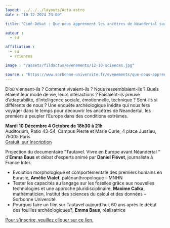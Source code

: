 ```yaml
---
layout: ../../../layouts/Actu.astro
date : "10-12-2024 23:00"

title: "Ciné-Débat : Que nous apprennent les ancêtres de Néandertal sur nous-mêmes ?"

auteur :
  - su

affiliation :
  - su
  - sciences

image : "/assets/fildactus/evenements/12-10-sciences.jpg"

source : "https://www.sorbonne-universite.fr/evenements/que-nous-apprennent-les-ancetres-de-neandertal-sur-nous-memes"
---
```


D’où viennent-ils ? Comment vivaient-ils ? Nous ressemblaient-ils ? Quels étaient leur mode de vie, leurs interactions ? Faisaient-ils preuve d’adaptabilité, d’intelligence sociale, émotionnelle, technique ? Sont-ils si différents de nous ? Une enquête archéologique inédite qui nous fera voyager dans le temps pour découvrir les ancêtres de Neandertal, les premiers à peupler l’Europe dans des conditions extrêmes.

__Mardi 10 Décembre 4 Octobre de 18h30 à 21h__  
Auditorium, Patio 43-54, Campus Pierre et Marie Curie, 4 place Jussieu, 75005 Paris  
[Gratuit, sur Inscription](https://www.helloasso.com/associations/sorbonne-universite-science-culture-societe/evenements/que-nous-apprennent-les-ancetres-de-neandertal-sur-nous-memes)

Projection du documentaire "Tautavel. Vivre en Europe avant Néandertal “ d'__Emma Baus__ et débat d'experts animé par __Daniel Fiévet__, journaliste à France Inter.

- Evolution morphologique et comportementale des premiers humains en Eurasie, __Amélie Vialet__, paléoanthropologue – MNHN
- Tester les capacités au langage sur les fossiles grâce aux nouvelles technologies et une approche pluridisciplinaire, __Maxime Calka__, mathématicien, Institut des sciences du calcul et des données – Sorbonne Université  
- Pourquoi faire un film sur Tautavel aujourd’hui, 60 ans après le début des fouilles archéologiques?, __Emma Baus__, réalisatrice

[Pour s'inscrire, veuillez cliquer sur ce lien.](https://www.helloasso.com/associations/sorbonne-universite-science-culture-societe/evenements/que-nous-apprennent-les-ancetres-de-neandertal-sur-nous-memes)